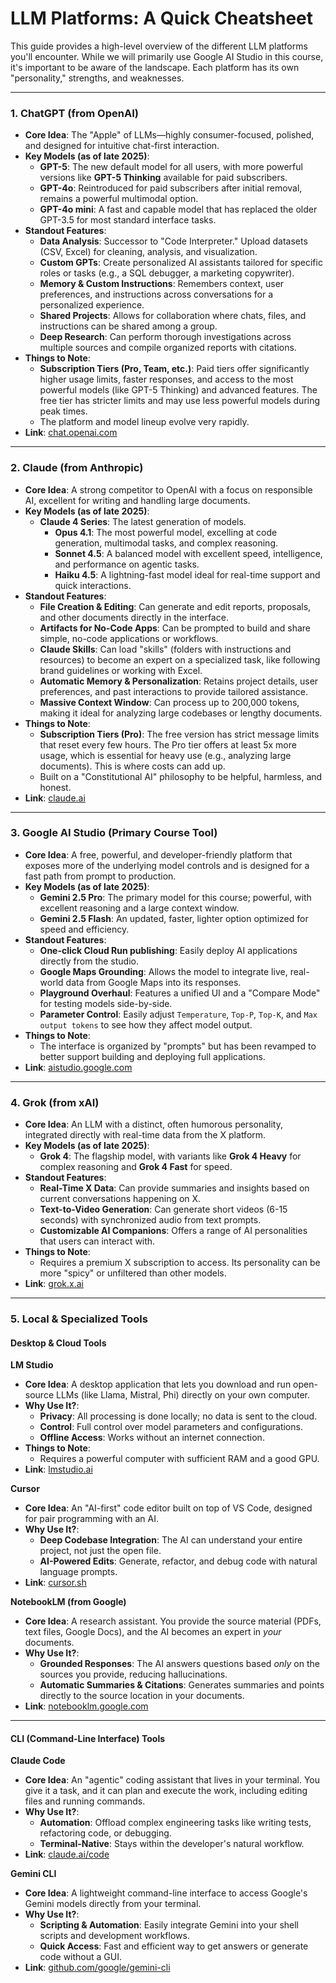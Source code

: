 # LLM Platforms: A Quick Cheatsheet

This guide provides a high-level overview of the different LLM platforms you'll encounter. While we will primarily use Google AI Studio in this course, it's important to be aware of the landscape. Each platform has its own "personality," strengths, and weaknesses.

---

### 1. ChatGPT (from OpenAI)

- **Core Idea**: The "Apple" of LLMs—highly consumer-focused, polished, and designed for intuitive chat-first interaction.
- **Key Models (as of late 2025)**:
  - **GPT-5**: The new default model for all users, with more powerful versions like **GPT-5 Thinking** available for paid subscribers.
  - **GPT-4o**: Reintroduced for paid subscribers after initial removal, remains a powerful multimodal option.
  - **GPT-4o mini**: A fast and capable model that has replaced the older GPT-3.5 for most standard interface tasks.
- **Standout Features**:
  - **Data Analysis**: Successor to "Code Interpreter." Upload datasets (CSV, Excel) for cleaning, analysis, and visualization.
  - **Custom GPTs**: Create personalized AI assistants tailored for specific roles or tasks (e.g., a SQL debugger, a marketing copywriter).
  - **Memory & Custom Instructions**: Remembers context, user preferences, and instructions across conversations for a personalized experience.
  - **Shared Projects**: Allows for collaboration where chats, files, and instructions can be shared among a group.
  - **Deep Research**: Can perform thorough investigations across multiple sources and compile organized reports with citations.
- **Things to Note**:
  - **Subscription Tiers (Pro, Team, etc.)**: Paid tiers offer significantly higher usage limits, faster responses, and access to the most powerful models (like GPT-5 Thinking) and advanced features. The free tier has stricter limits and may use less powerful models during peak times.
  - The platform and model lineup evolve very rapidly.
- **Link**: [chat.openai.com](https://chat.openai.com/)

---

### 2. Claude (from Anthropic)

- **Core Idea**: A strong competitor to OpenAI with a focus on responsible AI, excellent for writing and handling large documents.
- **Key Models (as of late 2025)**:
  - **Claude 4 Series**: The latest generation of models.
    - **Opus 4.1**: The most powerful model, excelling at code generation, multimodal tasks, and complex reasoning.
    - **Sonnet 4.5**: A balanced model with excellent speed, intelligence, and performance on agentic tasks.
    - **Haiku 4.5**: A lightning-fast model ideal for real-time support and quick interactions.
- **Standout Features**:
  - **File Creation & Editing**: Can generate and edit reports, proposals, and other documents directly in the interface.
  - **Artifacts for No-Code Apps**: Can be prompted to build and share simple, no-code applications or workflows.
  - **Claude Skills**: Can load "skills" (folders with instructions and resources) to become an expert on a specialized task, like following brand guidelines or working with Excel.
  - **Automatic Memory & Personalization**: Retains project details, user preferences, and past interactions to provide tailored assistance.
  - **Massive Context Window**: Can process up to 200,000 tokens, making it ideal for analyzing large codebases or lengthy documents.
- **Things to Note**:
  - **Subscription Tiers (Pro)**: The free version has strict message limits that reset every few hours. The Pro tier offers at least 5x more usage, which is essential for heavy use (e.g., analyzing large documents). This is where costs can add up.
  - Built on a "Constitutional AI" philosophy to be helpful, harmless, and honest.
- **Link**: [claude.ai](https://claude.ai/)

---

### 3. Google AI Studio (Primary Course Tool)

- **Core Idea**: A free, powerful, and developer-friendly platform that exposes more of the underlying model controls and is designed for a fast path from prompt to production.
- **Key Models (as of late 2025)**:
  - **Gemini 2.5 Pro**: The primary model for this course; powerful, with excellent reasoning and a large context window.
  - **Gemini 2.5 Flash**: An updated, faster, lighter option optimized for speed and efficiency.
- **Standout Features**:
  - **One-click Cloud Run publishing**: Easily deploy AI applications directly from the studio.
  - **Google Maps Grounding**: Allows the model to integrate live, real-world data from Google Maps into its responses.
  - **Playground Overhaul**: Features a unified UI and a "Compare Mode" for testing models side-by-side.
  - **Parameter Control**: Easily adjust `Temperature`, `Top-P`, `Top-K`, and `Max output tokens` to see how they affect model output.
- **Things to Note**:
  - The interface is organized by "prompts" but has been revamped to better support building and deploying full applications.
- **Link**: [aistudio.google.com](https://aistudio.google.com/)

---

### 4. Grok (from xAI)

- **Core Idea**: An LLM with a distinct, often humorous personality, integrated directly with real-time data from the X platform.
- **Key Models (as of late 2025)**:
  - **Grok 4**: The flagship model, with variants like **Grok 4 Heavy** for complex reasoning and **Grok 4 Fast** for speed.
- **Standout Features**:
  - **Real-Time X Data**: Can provide summaries and insights based on current conversations happening on X.
  - **Text-to-Video Generation**: Can generate short videos (6-15 seconds) with synchronized audio from text prompts.
  - **Customizable AI Companions**: Offers a range of AI personalities that users can interact with.
- **Things to Note**:
  - Requires a premium X subscription to access. Its personality can be more "spicy" or unfiltered than other models.
- **Link**: [grok.x.ai](https://grok.x.ai/)

---

### 5. Local & Specialized Tools

#### Desktop & Cloud Tools

**LM Studio**
- **Core Idea**: A desktop application that lets you download and run open-source LLMs (like Llama, Mistral, Phi) directly on your own computer.
- **Why Use It?**:
  - **Privacy**: All processing is done locally; no data is sent to the cloud.
  - **Control**: Full control over model parameters and configurations.
  - **Offline Access**: Works without an internet connection.
- **Things to Note**:
  - Requires a powerful computer with sufficient RAM and a good GPU.
- **Link**: [lmstudio.ai](https://lmstudio.ai/)

**Cursor**
- **Core Idea**: An "AI-first" code editor built on top of VS Code, designed for pair programming with an AI.
- **Why Use It?**:
  - **Deep Codebase Integration**: The AI can understand your entire project, not just the open file.
  - **AI-Powered Edits**: Generate, refactor, and debug code with natural language prompts.
- **Link**: [cursor.sh](https://cursor.sh/)

**NotebookLM (from Google)**
- **Core Idea**: A research assistant. You provide the source material (PDFs, text files, Google Docs), and the AI becomes an expert in *your* documents.
- **Why Use It?**:
  - **Grounded Responses**: The AI answers questions based *only* on the sources you provide, reducing hallucinations.
  - **Automatic Summaries & Citations**: Generates summaries and points directly to the source location in your documents.
- **Link**: [notebooklm.google.com](https://notebooklm.google.com/)

---
#### CLI (Command-Line Interface) Tools

**Claude Code**
- **Core Idea**: An "agentic" coding assistant that lives in your terminal. You give it a task, and it can plan and execute the work, including editing files and running commands.
- **Why Use It?**:
    - **Automation**: Offload complex engineering tasks like writing tests, refactoring code, or debugging.
    - **Terminal-Native**: Stays within the developer's natural workflow.
- **Link**: [claude.ai/code](https://claude.ai/code)

**Gemini CLI**
- **Core Idea**: A lightweight command-line interface to access Google's Gemini models directly from your terminal.
- **Why Use It?**:
    - **Scripting & Automation**: Easily integrate Gemini into your shell scripts and development workflows.
    - **Quick Access**: Fast and efficient way to get answers or generate code without a GUI.
- **Link**: [github.com/google/gemini-cli](https://github.com/google/gemini-cli)
